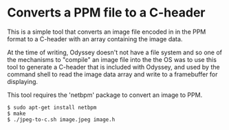 # Converts a PPM file to a C-header

This is a simple tool that converts an image file encoded in in the PPM
format to a C-header with an array containing the image data.

At the time of writing, Odyssey doesn't not have a file system and so
one of the mechanisms to "compile" an image file into the the OS was
to use this tool to generate a C-header that is included with Odyssey,
and used by the command shell to read the image data array and write to
a framebuffer for displaying.

This tool requires the 'netbpm' package to convert an image to PPM.

```
$ sudo apt-get install netbpm
$ make
$ ./jpeg-to-c.sh image.jpeg image.h
```

